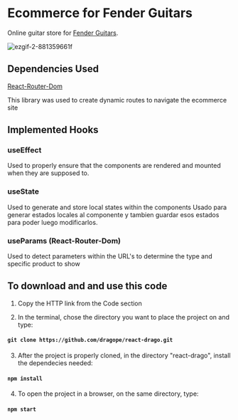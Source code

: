 # Ecommerce for Fender Guitars

Online guitar store for [Fender Guitars](https://www.fender.com).

![ezgif-2-881359661f](https://user-images.githubusercontent.com/83094706/146400180-b3da7119-8cb5-471b-841d-79fa79f7adeb.gif)

## Dependencies Used

[React-Router-Dom](https://v5.reactrouter.com/web/guides/quick-start)

This library was used to create dynamic routes to navigate the ecommerce site

## Implemented Hooks 

### useEffect
Used to properly ensure that the components are rendered and mounted when they are supposed to.

### useState
Used to generate and store local states within the components
Usado para generar estados locales al componente y tambien guardar esos estados para poder luego modificarlos.


### useParams (React-Router-Dom)
Used to detect parameters within the URL's to determine the type and specific product to show

## To download and and use this code

1. Copy the HTTP link from the Code section

2. In the terminal, chose the directory you want to place the project on and type:

#### `git clone https://github.com/dragope/react-drago.git`

3. After the project is properly cloned, in the directory "react-drago", install the dependecies needed:

#### `npm install`

4. To open the project in a browser, on the same directory, type:

#### `npm start`
